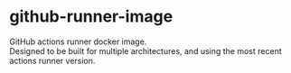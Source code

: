 # github-runner-image
GitHub actions runner docker image.  
Designed to be built for multiple architectures, and using the most recent actions runner version.